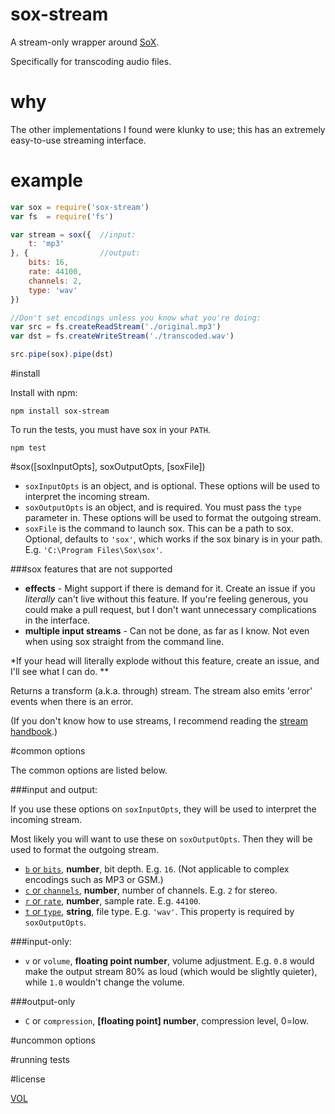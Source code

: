 sox-stream
==========

A stream-only wrapper around [SoX](http://sox.sourceforge.net/).

Specifically for transcoding audio files.

why
===

The other implementations I found were klunky to use; this has an extremely easy-to-use streaming interface.

example
=======

```js
var sox = require('sox-stream')
var fs  = require('fs')

var stream = sox({  //input:
	t: 'mp3'
}, {                //output:
	bits: 16,
	rate: 44100,
	channels: 2,
	type: 'wav'
})

//Don't set encodings unless you know what you're doing:
var src = fs.createReadStream('./original.mp3')
var dst = fs.createWriteStream('./transcoded.wav')

src.pipe(sox).pipe(dst)
```

#install

Install with npm:

```
npm install sox-stream
```

To run the tests, you must have sox in your `PATH`.

```
npm test
```


#sox([soxInputOpts], soxOutputOpts, [soxFile])

- `soxInputOpts` is an object, and is optional. These options will be used to interpret the incoming stream.
- `soxOutputOpts` is an object, and is required. You must pass the `type` parameter in. These options will be used to format the outgoing stream.
- `soxFile` is the command to launch sox. This can be a path to sox. Optional, defaults to `'sox'`, which works if the sox binary is in your path. E.g. `'C:\Program Files\Sox\sox'`.

###sox features that are not supported
- **effects** - Might support if there is demand for it. Create an issue if you *literally* can't live without this feature. If you're feeling generous, you could make a pull request, but I don't want unnecessary complications in the interface.
- **multiple input streams** - Can not be done, as far as I know. Not even when using sox straight from the command line.

*If your head will literally explode without this feature, create an issue, and I'll see what I can do.
**

Returns a transform (a.k.a. through) stream. The stream also emits 'error' events when there is an error.

(If you don't know how to use streams, I recommend reading the [stream handbook](https://github.com/substack/stream-handbook).)



#common options

The common options are listed below.

###input and output:

If you use these options on `soxInputOpts`, they will be used to interpret the incoming stream.

Most likely you will want to use these on `soxOutputOpts`. Then they will be used to format the outgoing stream.

- [`b` or `bits`](https://en.wikipedia.org/wiki/Audio_bit_depth), **number**, bit depth. E.g. `16`. (Not applicable to complex encodings such as MP3 or GSM.)
- [`c` or `channels`](https://en.wikipedia.org/wiki/Audio_channel), **number**, number of channels. E.g. `2` for stereo.
- [`r` or `rate`](https://en.wikipedia.org/wiki/Sampling_(signal_processing)#Sampling_rate), **number**, sample rate. E.g. `44100`.
- [`t` or `type`](https://en.wikipedia.org/wiki/Audio_file_format), **string**, file type. E.g. `'wav'`. This property is required by `soxOutputOpts`.

###input-only:

- `v` or `volume`, **floating point number**, volume adjustment. E.g. `0.8` would make the output stream 80% as loud (which would be slightly quieter), while `1.0` wouldn't change the volume.

###output-only

- `C` or `compression`, **[floating point] number**, compression level, 0=low.

#uncommon options



#running tests


#license

[VOL](http://veryopenlicense.com)
